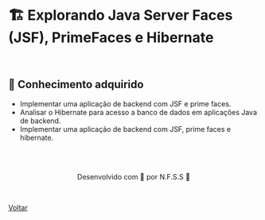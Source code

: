 <h1>🏗️ Explorando Java Server Faces (JSF), PrimeFaces e Hibernate</h1>

<br>

<h2> 🧠 Conhecimento adquirido </h2>

- Implementar uma aplicação de backend com JSF e prime faces.
- Analisar o Hibernate para acesso a banco de dados em aplicações Java de backend.
- Implementar uma aplicação de backend com JSF, prime faces e hibernate.
 
<br><br>

<p align="center"> Desenvolvido com 💜 por N.F.S.S 👋 <p>
<br>

<a href="./README.md">Voltar</a>